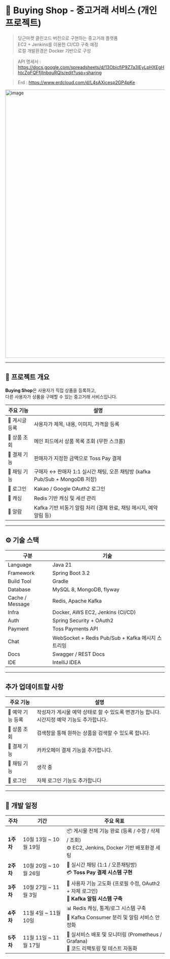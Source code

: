 # 🛒 Buying Shop - 중고거래 서비스 (개인 프로젝트)

> 당근마켓 클린코드 버전으로 구현하는 중고거래 플랫폼  
> EC2 + Jenkins를 이용한 CI/CD 구축 예정  
> 로컬 개발환경은 Docker 기반으로 구성

> API 명세서 :
https://docs.google.com/spreadsheets/d/13ObicfiP9Z7a3lEyLpHXEgHhtcZqFQFfjllnbquRQIs/edit?usp=sharing


> Erd :
https://www.erdcloud.com/d/L4sAXicesp2GP4pKe
<img width="1511" height="847" alt="image" src="https://github.com/user-attachments/assets/4f824a34-bec7-45b5-9d06-20d9be7d91e7" />


---

## 🚀 프로젝트 개요

**Buying Shop**은 사용자가 직접 상품을 등록하고,  
다른 사용자가 상품을 구매할 수 있는 중고거래 서비스입니다.

| 주요 기능 | 설명 |
|------------|------|
| 🔸 게시글 등록 | 사용자가 제목, 내용, 이미지, 가격을 등록 |
| 🔸 상품 조회 | 메인 피드에서 상품 목록 조회 (무한 스크롤) |
| 🔸 결제 기능 | 판매자가 지정한 금액으로 Toss Pay 결제 |
| 🔸 채팅 기능 | 구매자 ↔ 판매자 1:1 실시간 채팅, 오픈 채팅방 (kafka Pub/Sub + MongoDB 저장) |
| 🔸 로그인 | Kakao / Google OAuth2 로그인 |
| 🔸 캐싱 | Redis 기반 캐싱 및 세션 관리 |
| 🔸 알람 | Kafka 기반 비동기 알림 처리 (결제 완료, 채팅 메시지, 예약 알림 등) |

---

## ⚙️ 기술 스택

| 구분 | 기술 |
|------|------|
| Language | Java 21 |
| Framework | Spring Boot 3.2|
| Build Tool | Gradle |
| Database | MySQL 8, MongoDB, flyway |
| Cache / Message | Redis, Apache Kafka |
| Infra | Docker, AWS EC2, Jenkins (CI/CD) |
| Auth | Spring Security + OAuth2 |
| Payment | Toss Payments API |
| Chat | WebSocket + Redis Pub/Sub + Kafka 메시지 스트리밍 |
| Docs | Swagger / REST Docs |
| IDE | IntelliJ IDEA |

---

## 추가 업데이트할 사항
| 주요 기능 | 설명 |
|------------|------|
| 🔸 예약 기능 등록 | 작성자가 게시물 예약 상태로 할 수 있도록 변경가능 합니다. 시간지정 예약 기능도 추가합니다. |
| 🔸 상품 조회 | 검색창을 통해 원하는 상품을 검색할 수 있도록 합니다. |
| 🔸 결제 기능 | 카카오페이 결제 기능을 추가합니다. |
| 🔸 채팅 기능 | 생각 중 |
| 🔸 로그인 | 자체 로그인 기능도 추가합니다 |

---

## 📆 개발 일정

| 주차      | 기간                | 주요 목표                                                                     |
| ------- | ----------------- | ------------------------------------------------------------------------- |
| **1주차** | 10월 13일 ~ 10월 19일 | 📦 게시물 전체 기능 완료 (등록 / 수정 / 삭제 / 조회)<br>⚙️ EC2, Jenkins, Docker 기반 배포환경 세팅 |
| **2주차** | 10월 20일 ~ 10월 26일 | 💬 실시간 채팅 (1:1 / 오픈채팅방)<br>💳 **Toss Pay 결제 시스템 구현**                      |
| **3주차** | 10월 27일 ~ 11월 3일  | 👤 사용자 기능 고도화 (프로필 수정, OAuth2 + 자체 로그인)<br>🔔 **Kafka 알림 시스템 구축**         |
| **4주차** | 11월 4일 ~ 11월 10일  | 📊 Redis 캐싱, 통계/로그 시스템 구축<br>🧩 Kafka Consumer 분리 및 알림 서비스 안정화            |
| **5주차** | 11월 11일 ~ 11월 17일 | 🚀 실서비스 배포 및 모니터링 (Prometheus / Grafana)<br>🧹 코드 리팩토링 및 테스트 자동화          |



